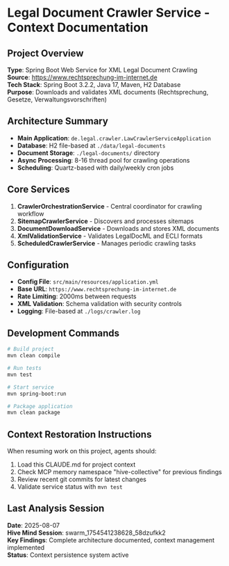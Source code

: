 # Legal Document Crawler Service - Context Documentation

## Project Overview
**Type**: Spring Boot Web Service for XML Legal Document Crawling  
**Source**: https://www.rechtsprechung-im-internet.de  
**Tech Stack**: Spring Boot 3.2.2, Java 17, Maven, H2 Database  
**Purpose**: Downloads and validates XML documents (Rechtsprechung, Gesetze, Verwaltungsvorschriften)

## Architecture Summary
- **Main Application**: `de.legal.crawler.LawCrawlerServiceApplication`
- **Database**: H2 file-based at `./data/legal-documents` 
- **Document Storage**: `./legal-documents/` directory
- **Async Processing**: 8-16 thread pool for crawling operations
- **Scheduling**: Quartz-based with daily/weekly cron jobs

## Core Services
1. **CrawlerOrchestrationService** - Central coordinator for crawling workflow
2. **SitemapCrawlerService** - Discovers and processes sitemaps
3. **DocumentDownloadService** - Downloads and stores XML documents  
4. **XmlValidationService** - Validates LegalDocML and ECLI formats
5. **ScheduledCrawlerService** - Manages periodic crawling tasks

## Configuration
- **Config File**: `src/main/resources/application.yml`
- **Base URL**: `https://www.rechtsprechung-im-internet.de`
- **Rate Limiting**: 2000ms between requests
- **XML Validation**: Schema validation with security controls
- **Logging**: File-based at `./logs/crawler.log`

## Development Commands
```bash
# Build project
mvn clean compile

# Run tests  
mvn test

# Start service
mvn spring-boot:run

# Package application
mvn clean package
```

## Context Restoration Instructions
When resuming work on this project, agents should:
1. Load this CLAUDE.md for project context
2. Check MCP memory namespace "hive-collective" for previous findings
3. Review recent git commits for latest changes
4. Validate service status with `mvn test`

## Last Analysis Session
**Date**: 2025-08-07  
**Hive Mind Session**: swarm_1754541238628_58dzufkk2  
**Key Findings**: Complete architecture documented, context management implemented  
**Status**: Context persistence system active